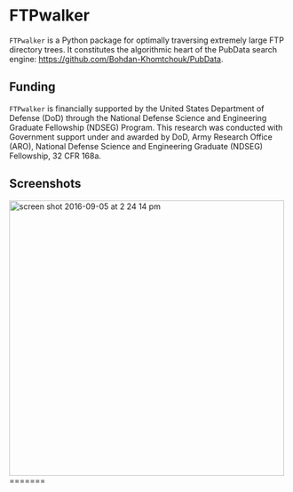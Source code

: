 # FTPwalker

`FTPwalker` is a Python package for optimally traversing extremely large FTP directory trees.  It constitutes the algorithmic heart of the PubData search engine: https://github.com/Bohdan-Khomtchouk/PubData.

## Funding

`FTPwalker` is financially supported by the United States Department of Defense (DoD) through the National Defense Science and Engineering Graduate Fellowship (NDSEG) Program. This research was conducted with Government support under and awarded by DoD, Army Research Office (ARO), National Defense Science and Engineering Graduate (NDSEG) Fellowship, 32 CFR 168a.

## Screenshots

<img width="495" alt="screen shot 2016-09-05 at 2 24 14 pm" src="https://cloud.githubusercontent.com/assets/9893806/18255169/893a6ffc-7374-11e6-99fa-4569fc247629.png">
=======

